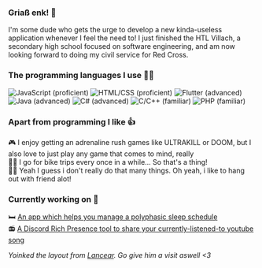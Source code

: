 ### Griaß enk! 👋
I'm some dude who gets the urge to develop a new kinda-useless application whenever I feel the need to! I just finished the HTL Villach, a secondary high school focused on software engineering, and am now looking forward to doing my civil service for Red Cross.

### The programming languages I use 🐱‍💻
![JavaScript (proficient)](https://img.shields.io/static/v1?label=JavaScript&logo=JavaScript&logoColor=eeeeee&message=proficient&color=blue&style=for-the-badge)
![HTML/CSS (proficient)](https://img.shields.io/static/v1?label=HTML%2fCSS&logo=HTML5&logoColor=eeeeee&message=proficient&color=blue&style=for-the-badge)
![Flutter (advanced)](https://img.shields.io/static/v1?label=Flutter&logo=Flutter&logoColor=eeeeee&message=advanced&color=green&style=for-the-badge)
![Java (advanced)](https://img.shields.io/static/v1?label=Java&logo=Java&logoColor=eeeeee&message=advanced&color=green&style=for-the-badge)
![C# (advanced)](https://img.shields.io/static/v1?label=C%23&logo=C-Sharp&logoColor=eeeeee&message=advanced&color=green&style=for-the-badge)
![C/C++ (familiar)](https://img.shields.io/static/v1?label=C%2fC%2b%2b&logo=C%2b%2b&logoColor=eeeeee&message=familiar&color=yellowgreen&style=for-the-badge)
![PHP (familiar)](https://img.shields.io/static/v1?label=PHP&logo=PHP&logoColor=eeeeee&message=familiar&color=yellowgreen&style=for-the-badge)

### Apart from programming I like 👍
🎮 I enjoy getting an adrenaline rush games like ULTRAKILL or DOOM, but I also love to just play any game that comes to mind, really<br>
🚴‍♀️ I go for bike trips every once in a while... So that's a thing!<br>
🤷‍♂️ Yeah I guess i don't really do that many things. Oh yeah, i like to hang out with friend alot!

### Currently working on 🤠
🛏️ [An app which helps you manage a polyphasic sleep schedule](https://github.com/scarcheek/SleepScheduler)<br>
📻 [A Discord Rich Presence tool to share your currently-listened-to youtube song](https://github.com/scarcheek/DiscordRadio)<br>

*Yoinked the layout from [Lancear](https://github.com/Lancear). Go give him a visit aswell <3*
